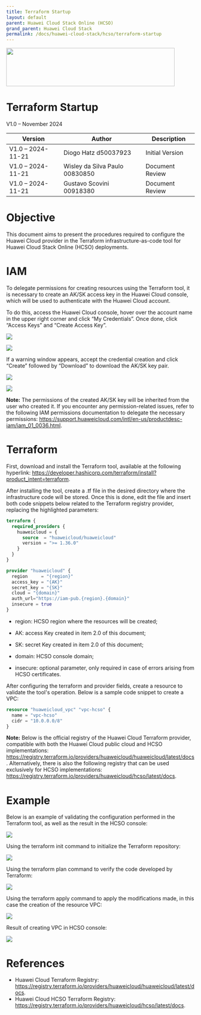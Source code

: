 ```yaml
---
title: Terraform Startup
layout: default
parent: Huawei Cloud Stack Online (HCSO)
grand_parent: Huawei Cloud Stack
permalink: /docs/huawei-cloud-stack/hcso/terraform-startup
---
```

<img width="450px" height="102px" src="https://console-static.huaweicloud.com/static/authui/20210202115135/public/custom/images/logo-en.svg">

# Terraform Startup

V1.0 – November 2024

| **Version**       | **Author**                     | **Description**      |
| ----------------- | ------------------------------ | -------------------- |
| V1.0 – 2024-11-21 | Diogo Hatz d50037923           | Initial Version      |
| V1.0 – 2024-11-21 | Wisley da Silva Paulo 00830850 | Document Review      |
| V1.0 – 2024-11-21 | Gustavo Scovini 00918380       | Document Review      |

# Objective

This document aims to present the procedures required to configure the Huawei Cloud provider in the Terraform infrastructure-as-code tool for Huawei Cloud Stack Online (HCSO) deployments.

# IAM

To delegate permissions for creating resources using the Terraform tool, it is necessary to create an AK/SK access key in the Huawei Cloud console, which will be used to authenticate with the Huawei Cloud account.

To do this, access the Huawei Cloud console, hover over the account name in the upper right corner and click “My Credentials”. Once done, click “Access Keys” and “Create Access Key”.

![](/huaweicloud-knowledge-base/assets/images/huawei-cloud-stack/hcso/terraform-startup/image3.png)

![](/huaweicloud-knowledge-base/assets/images/huawei-cloud-stack/hcso/terraform-startup/image4.png)

If a warning window appears, accept the credential creation and
click “Create” followed by “Download” to download the
AK/SK key pair.

![](/huaweicloud-knowledge-base/assets/images/huawei-cloud-stack/hcso/terraform-startup/image5.png)

![](/huaweicloud-knowledge-base/assets/images/huawei-cloud-stack/hcso/terraform-startup/image6.png)

**Note:** The permissions of the created AK/SK key will be inherited from the
user who created it. If you encounter any permission-related issues, refer to the following IAM permissions documentation to delegate the necessary permissions: <https://support.huaweicloud.com/intl/en-us/productdesc-iam/iam_01_0036.html>.

# Terraform

First, download and install the Terraform tool, available at the following hyperlink: <https://developer.hashicorp.com/terraform/install?product_intent=terraform>.

After installing the tool, create a .tf file in the desired directory where the infrastructure code will be stored. Once this is done, edit the file and insert both code snippets
below related to the Terraform registry provider, replacing the
highlighted parameters:

```terraform
terraform {
  required_providers {
    huaweicloud = {
      source  = "huaweicloud/huaweicloud"
      version = ">= 1.36.0"
    }
  }
}

provider "huaweicloud" {
  region     = "{region}"
  access_key = "{AK}"
  secret_key = "{SK}"
  cloud = "{domain}"
  auth_url="https://iam-pub.{region}.{domain}"
  insecure = true
}

```

- region: HCSO region where the resources will be created;

- AK: access Key created in item 2.0 of this document;

- SK: secret Key created in item 2.0 of this document;

- domain: HCSO console domain;

- insecure: optional parameter, only required in case of errors
arising from HCSO certificates.

After configuring the terraform and provider fields, create a
resource to validate the tool's operation. Below is a sample code snippet to create a VPC:

```terraform
resource "huaweicloud_vpc" "vpc-hcso" {
  name = "vpc-hcso"
  cidr = "10.0.0.0/8"
}
```

**Note:** Below is the official registry of the Huawei Cloud Terraform provider, compatible with both the Huawei Cloud public cloud and
HCSO implementations:
<https://registry.terraform.io/providers/huaweicloud/huaweicloud/latest/docs>. Alternatively, there is also the following registry that can be used exclusively for HCSO implementations: <https://registry.terraform.io/providers/huaweicloud/hcso/latest/docs>. 

# Example

Below is an example of validating the configuration performed in the
Terraform tool, as well as the result in the HCSO console:

![](/huaweicloud-knowledge-base/assets/images/huawei-cloud-stack/hcso/terraform-startup/image7.png)

Using the terraform init command to initialize the
Terraform repository:

![](/huaweicloud-knowledge-base/assets/images/huawei-cloud-stack/hcso/terraform-startup/image8.png)

Using the terraform plan command to verify the
code developed by Terraform:

![](/huaweicloud-knowledge-base/assets/images/huawei-cloud-stack/hcso/terraform-startup/image9.png)

Using the terraform apply command to apply the
modifications made, in this case the creation of the resource VPC:

![](/huaweicloud-knowledge-base/assets/images/huawei-cloud-stack/hcso/terraform-startup/image10.png)

Result of creating VPC in HCSO console:

![](/huaweicloud-knowledge-base/assets/images/huawei-cloud-stack/hcso/terraform-startup/image11.png)

# References

- Huawei Cloud Terraform Registry: <https://registry.terraform.io/providers/huaweicloud/huaweicloud/latest/docs>.
- Huawei Cloud HCSO Terraform Registry: <https://registry.terraform.io/providers/huaweicloud/hcso/latest/docs>.

